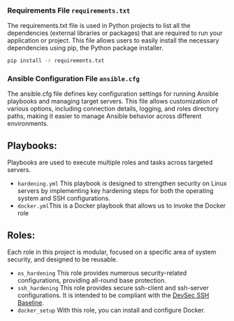 
### Requirements File `requirements.txt`
The requirements.txt file is used in Python projects to list all the dependencies (external libraries or packages) that are required to run your application or project. This file allows users to easily install the necessary dependencies using pip, the Python package installer.
```bash
pip install -r requirements.txt
```

### Ansible Configuration File `ansible.cfg`
The ansible.cfg file defines key configuration settings for running Ansible playbooks and managing target servers. This file allows customization of various options, including connection details, logging, and roles directory paths, making it easier to manage Ansible behavior across different environments.

## Playbooks:
Playbooks are used to execute multiple roles and tasks across targeted servers.
  - `hardening.yml` This playbook is designed to strengthen security on Linux servers by implementing key hardening steps for both the operating system and SSH configurations.
  - ‍‍`docker.yml`This is a Docker playbook that allows us to invoke the Docker role

## Roles:
Each role in this project is modular, focused on a specific area of system security, and designed to be reusable.
  - `os_hardening` This role provides numerous security-related configurations, providing all-round base protection.
  - `ssh_hardening` This role provides secure ssh-client and ssh-server configurations. It is intended to be compliant with the [DevSec SSH Baseline](https://github.com/dev-sec/ssh-baseline).
  - `docker_setup` With this role, you can install and configure Docker.


